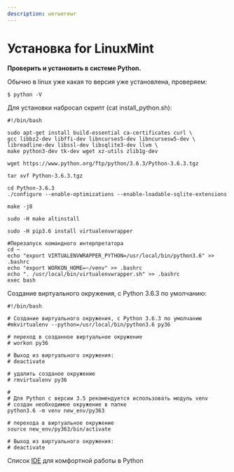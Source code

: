 ```yaml
---
description: werwerewr
---
```


# Установка for LinuxMint

**Проверить и установить в системе Python.**

Обычно в linux уже какая то версия уже установлена, проверяем:

```text
$ python -V
```

Для установки набросал скрипт \(cat install\_python.sh\):

```text
#!/bin/bash

sudo apt-get install build-essential ca-certificates curl \
gcc libbz2-dev libffi-dev libncurses5-dev libncursesw5-dev \
libreadline-dev libssl-dev libsqlite3-dev llvm \
make python3-dev tk-dev wget xz-utils zlib1g-dev

wget https://www.python.org/ftp/python/3.6.3/Python-3.6.3.tgz

tar xvf Python-3.6.3.tgz

cd Python-3.6.3
./configure --enable-optimizations --enable-loadable-sqlite-extensions

make -j8

sudo -H make altinstall

sudo -H pip3.6 install virtualenvwrapper

#Перезапуск командного интерпретатора
cd ~
echo "export VIRTUALENVWRAPPER_PYTHON=/usr/local/bin/python3.6" >> .bashrc
echo "export WORKON_HOME=~/venv" >> .bashrc
echo ". /usr/local/bin/virtualenvwrapper.sh" >> .bashrc
exec bash

```

Создание виртуального окружения, c Python 3.6.3 по умолчанию:

```text
#!/bin/bash

# Создание виртуального окружения, c Python 3.6.3 по умолчанию
#mkvirtualenv --python=/usr/local/bin/python3.6 py36

# переход в созданное виртуальное окружение
# workon py36

# Выход из виртуального окружения:
# deactivate

# удалить созданое окружение 
# rmvirtualenv py36

#
# Для Python с версии 3.5 рекомендуется использовать модуль venv
# создан необходимое окружение в папке
python3.6 -m venv new_env/py363

# перехода в виртуальное окружение
source new_env/py363/bin/activate

# Выход из виртуального окружения:
# deactivate
```

Список [IDE](https://wiki.python.org/moin/IntegratedDevelopmentEnvironments/) для комфортной работы в Python



